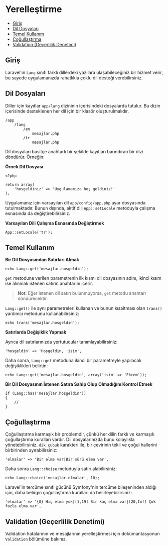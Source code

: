 # Yerelleştirme

- [Giriş](#introduction)
- [Dil Dosyaları](#language-files)
- [Temel Kullanım](#basic-usage)
- [Çoğullaştırma](#pluralization)
- [Validation (Geçerlilik Denetimi)](#validation)

<a name="introduction"></a>
## Giriş

Laravel'in `Lang` sınıfı farklı dillerdeki yazılara ulaşabileceğiniz bir hizmet verir, bu sayede uygulamanızda rahatlıkla çoklu dil desteği verebilirsiniz.

<a name="language-files"></a>
## Dil Dosyaları

Diller için kayıtlar `app/lang` dizininin içerisindeki dosyalarda tutulur. Bu dizin içerisinde desteklenen her dil için bir klasör oluşturulmalıdır.

	/app
		/lang
			/en
				mesajlar.php
			/tr
				mesajlar.php

Dil dosyaları basitçe anahtarlı bir şekilde kayıtları barındıran bir dizi döndürür. Örneğin:

**Örnek Dil Dosyası**

	<?php

	return array(
		'hosgeldiniz' => 'Uygulamamıza hoş geldiniz!'
	);

Uygulamanız için varsayılan dil `app/config/app.php` ayar dosyasında tutulmaktadır. Bunun dışında, aktif dili `App::setLocale` metoduyla çalışma esnasında da değiştirebilirsiniz.

**Varsayılan Dili Çalışma Esnasında Değiştirmek**

	App::setLocale('tr');

<a name="basic-usage"></a>
## Temel Kullanım

**Bir Dil Dosyasından Satırları Almak**

	echo Lang::get('mesajlar.hosgeldin');

`get` metoduna verilen parametrenin ilk kısmı dil dosyasının adını, ikinci kısım ise alınmak istenen satırın anahtarını içerir.

> **Not**: Eğer istenen dil satırı bulunmuyorsa, `get` metodu anahtarı döndürecektir.

`Lang::get()` ile aynı parametreleri kullanan ve bunun kısaltması olan `trans()` yardımcı metodunu kullanabilirsiniz:

	echo trans('mesajlar.hosgeldin');

**Satırlarda Değişiklik Yapmak**

Ayrıca dil satırlarınızda yertutucular tanımlayabilirsiniz:

	'hosgeldin' => 'Hoşgeldin, :isim',

Daha sonra, `Lang::get` metoduna ikinci bir parametreyle yapılacak değişiklikleri belirtin:

	echo Lang::get('mesajlar.hosgeldin', array('isim' => 'Ekrem'));

**Bir Dil Dosyasının İstenen Satıra Sahip Olup Olmadığını Kontrol Etmek**

	if (Lang::has('mesajlar.hosgeldin'))
	{
		//
	}

<a name="pluralization"></a>
## Çoğullaştırma

Çoğullaştırma karmaşık bir problemdir, çünkü her dilin farklı ve karmaşık çoğullaştırma kuralları vardır. Dil dosyalarınızda bunu kolaylıkla yönetebilirsiniz. `dik çubuk` karakteri ile, bir çevirinin tekil ve çoğul hallerini birbirinden ayırabilirsiniz:

	'elmalar' => 'Bir elma var|Bir sürü elma var',

Daha sonra `Lang::choise` metoduyla satırı alabilirsiniz:

	echo Lang::choice('mesajlar.elmalar', 10);

Laravel'in tercüme sınıfı gücünü Symfony'nin tercüme bileşeninden aldığı için, daha belirgin çoğullaştırma kuralları da belirleyebilirsiniz:

	'elmalar' => '{0} Hiç elma yok|[1,19] Bir kaç elma var|[20,Inf] Çok fazla elma var',

<a name="validation"></a>
## Validation (Geçerlilik Denetimi)

Validation hatalarının ve mesajlarının yerelleştirmesi için dokümantasyonun `Validation` bölümüne bakınız.